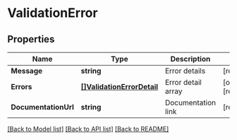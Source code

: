 # ValidationError

## Properties

Name | Type | Description | Notes
------------ | ------------- | ------------- | -------------
**Message** | **string** | Error details | [readonly] 
**Errors** | [**[]ValidationErrorDetail**](ValidationErrorDetail.md) | Error detail array | [optional] [readonly] 
**DocumentationUrl** | **string** | Documentation link | [readonly] 

[[Back to Model list]](../README.md#documentation-for-models) [[Back to API list]](../README.md#documentation-for-api-endpoints) [[Back to README]](../README.md)


